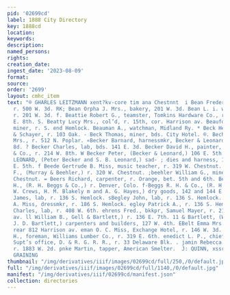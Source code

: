 ```yaml
---
pid: '02699cd'
label: 1888 City Directory
key: 1888cd
location: 
keywords: 
description: 
named_persons: 
rights: 
creation_date: 
ingest_date: '2023-08-09'
format: 
source: 
order: '2699'
layout: cmhc_item
text: "® GHARLES LEITZMANN xent?kv-core tim ana Chestnnt  i Bean Frederick W., gasfitter,
  r. 500 W. 3d. RK; Bean Orpha J. Mrs., bakery, 201 W. 3d. Bean L. i. with O. J. Bean,
  r. 201 W. 3d. f. Beattie Robert G., teamster, Tomkins Hardware Co., r. rear e 140
  E. 8th. S. Beatty Lucy Mrs., col’d, r. 15th, cor. Harrison av. Beaufort Henry W.,
  miner, r. S. end Hemlock. Beauman A., watchman, Midland Ry. * Beck Henry, clk, Wolf
  & Schayer, r. 103 Oak. - Beck Thomas, miner, bds. City Hotel. ®. Bechinor Nellie
  Mrs., r. 512 N. Poplar. «Becker Barnard, harnessmkr, Becker & Leonard, r. 323 W.
  8d. ? Becker Charles, lab, bds. 141 E. 3d. Becker David H., painter, James Barry
  & Co., r. 214 W. 8th. W Becker Peter, (Becker & Leonard,) 106 E. 5th. ‘VBECKER &
  LEONARD, (Peter Becker and S. B. Leonard,) sad- ; dies and harness, 104 and 106
  E. 5th. f Beede Gertrude B. Miss, music teacher, r. 319 W. Chestnut. Beehler Charles
  F., (Murray & Beehler,) r. 320 W. Chestnut. ;beehler William G., miner, r. 320 W.
  Chestnut. = Beers Richard, carpenter, r. Orange, bet. 5th and 6th. Beggs Robert
  H., (R. H. Beggs & Co.,) r. Denver, Colo. f-Beggs R. H. & Co., (R. H. Beggs, C.
  W. Crews, H. M. Blakely m and A. G. Hayes,) dry goods, 142 and 144 E. 6th. %.Begley
  James, lab, r. 136 S. Hemlock. sBegley John, lab, r. 136 S. Hemlock. Fbegley Mary
  A. Miss, dressmkr, r. 186 S. Hemlock. egley Patrick A., r. 136 S. Hemlock. ehrens
  Charles, lab, r. 408 W. 6th. ehrens Fred., bkkpr, Samuel Mayer, r. 218 Harrison
  av. ll William B., Gell & Bartlett,) r. 136 E. 7th. 11 & Bartlett, (W. B. Bell and
  J. D. Bartlett,) carpenters and builders, 127 W. 4th. EBelt Emma Mrs., col’d, r.
  rear 812 Harrison av. eman O. C. Miss, Exchange Hotel, r. 146 W. 3d. an William
  H., foreman, Williams Lumber Co., r. 319 E. 6th. enedict L. P., chief clk. and stenographer,
  Supt’s office, D. & R. G. R. R., r. 33 Delaware Blk. . jamin Rebecca Miss, col’d,
  r. 1883 W. 2d. pnke Martin, tapper, American Smelter.  J: QUINN, xssrzcers srnzer.
  GRAINING                                                                   "
thumbnail: "/img/derivatives/iiif/images/02699cd/full/250,/0/default.jpg"
full: "/img/derivatives/iiif/images/02699cd/full/1140,/0/default.jpg"
manifest: "/img/derivatives/iiif/02699cd/manifest.json"
collection: directories
---
```

